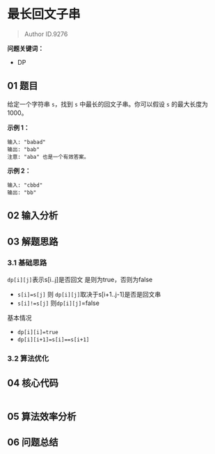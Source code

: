 # 最长回文子串
> Author ID.9276 

**问题关键词：**

- DP

## 01 题目

给定一个字符串 `s`，找到 `s` 中最长的回文子串。你可以假设 `s` 的最大长度为 1000。

**示例 1：**

```
输入: "babad"
输出: "bab"
注意: "aba" 也是一个有效答案。
```

**示例 2：**

```
输入: "cbbd"
输出: "bb"
```

## 02 输入分析



## 03 解题思路

### 3.1 基础思路

`dp[i][j]`表示s[i..j]是否回文 是则为true，否则为false

- `s[i]=s[j]` 则 `dp[i][j]`取决于s[i+1..j-1]是否是回文串
- `s[i]!=s[j]` 则`dp[i][j]`=false

基本情况

- `dp[i][i]=true`
- `dp[i][i+1]=s[i]==s[i+1]`

### 3.2 算法优化



## 04 核心代码

```c++

```



## 05 算法效率分析



## 06 问题总结

